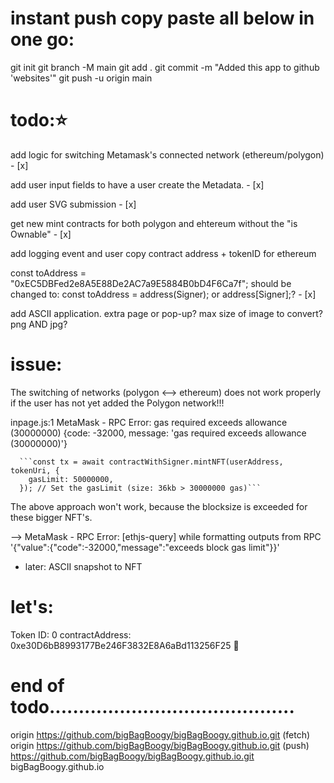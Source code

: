 # instant push copy paste all below in one go:

git init
git branch -M main
git add .
git commit -m "Added this app to github 'websites'"
git push -u origin main

# todo:⭐️

add logic for switching Metamask's connected network (ethereum/polygon) - [x]

add user input fields to have a user create the Metadata. - [x]

add user SVG submission - [x]

get new mint contracts for both polygon and ehtereum without the "is Ownable" - [x]

add logging event and user copy contract address + tokenID for ethereum

const toAddress = "0xEC5DBFed2e8A5E88De2AC7a9E5884B0bD4F6Ca7f"; should be changed to:
const toAddress = address(Signer); or address[Signer];? - [x]

add ASCII application. extra page or pop-up?
max size of image to convert?
png AND jpg?

# issue:

The switching of networks (polygon <--> ethereum) does not work properly if the user has not yet added the Polygon network!!!

inpage.js:1 MetaMask - RPC Error: gas required exceeds allowance (30000000) {code: -32000, message: 'gas required exceeds allowance (30000000)'}

      ```const tx = await contractWithSigner.mintNFT(userAddress, tokenUri, {
        gasLimit: 50000000,
      }); // Set the gasLimit (size: 36kb > 30000000 gas)```

The above approach won't work, because the blocksize is exceeded for these bigger NFT's.

--> MetaMask - RPC Error: [ethjs-query] while formatting outputs from RPC '{"value":{"code":-32000,"message":"exceeds block gas limit"}}'

- later: ASCII snapshot to NFT

# let's:

Token ID: 0 contractAddress: 0xe30D6bB8993177Be246F3832E8A6aBd113256F25 🧩

# end of todo..........................................

origin https://github.com/bigBagBoogy/bigBagBoogy.github.io.git (fetch)
origin https://github.com/bigBagBoogy/bigBagBoogy.github.io.git (push)
https://github.com/bigBagBoogy/bigBagBoogy.github.io.git
bigBagBoogy.github.io
